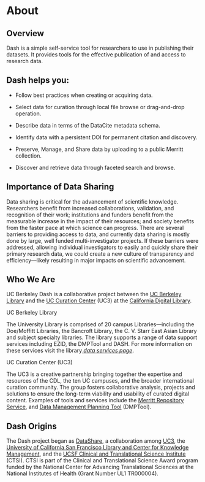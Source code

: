# About

## Overview

Dash is a simple self-service tool for researchers to use in publishing
their datasets. It provides tools for the effective publication of and
access to research data.

## Dash helps you:

- Follow best practices when creating or acquiring data.

- Select data for curation through local file browse or drag-and-drop
    operation.

- Describe data in terms of the DataCite metadata schema.

- Identify data with a persistent DOI for permanent citation and discovery.

- Preserve, Manage, and Share data by uploading to a public Merritt
    collection.

- Discover and retrieve data through faceted search and browse.

## Importance of Data Sharing

Data sharing is critical for the advancement of scientific knowledge.
Researchers benefit from increased collaborations, validation, and
recognition of their work; institutions and funders benefit from the
measurable increase in the impact of their resources; and society benefits
from the faster pace at which science can progress. There are several
barriers to providing access to data, and currently data sharing is mostly
done by large, well funded multi-investigator projects. If these barriers
were addressed, allowing individual investigators to easily and quickly
share their primary research data, we could create a new culture of
transparency and efficiency—likely resulting in major impacts on scientific
advancement.

## Who We Are

UC Berkeley Dash is a collaborative project between the
[UC Berkeley Library](http://lib.berkeley.edu/) and the
[UC Curation Center](http://cdlib.org/uc3) (UC3) at the
[California Digital Library](http://cdlib.org/).

UC Berkeley Library

The University Library is comprised of 20 campus Libraries—including the
Doe/Moffitt Libraries, the Bancroft Library, the C. V. Starr East Asian
Library and subject specialty libraries. The library supports a range of
data support services including EZID, the DMPTool and DASH. For more
information on these services visit the
library[ *data services page*](http://www.lib.berkeley.edu/how-to-find/data-gis).

UC Curation Center (UC3)

The UC3 is a creative partnership bringing together the expertise and
resources of the CDL, the ten UC campuses, and the broader international
curation community. The group fosters collaborative analysis, projects and
solutions to ensure the long-term viability and usability of curated
digital content. Examples of tools and services include the
[Merritt Repository Service](https://merritt.cdlib.org/), and
[Data Management Planning Tool](https://dmptool.org/) (DMPTool).

## Dash Origins

The Dash project began as [DataShare](http://datashare.ucsf.edu/), a
collaboration among [UC3](http://www.cdlib.org/uc3), the
[University of California San Francisco Library and Center for Knowledge Management](http://www.library.ucsf.edu/),
and the
[UCSF Clinical and Translational Science Institute](http://ctsi.ucsf.edu/)
(CTSI). CTSI is part of the Clinical and Translational Science Award
program funded by the National Center for Advancing Translational Sciences
at the National Institutes of Health (Grant Number UL1 TR000004).
